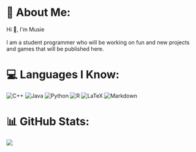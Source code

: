 # 💫 About Me:
Hi 👋, I'm Musie<br><br>I am a student programmer who will be working on fun and new projects and games that will be published here.


# 💻 Languages I Know:
![C++](https://img.shields.io/badge/c++-%2300599C.svg?style=flat&logo=c%2B%2B&logoColor=white) ![Java](https://img.shields.io/badge/java-%23ED8B00.svg?style=flat&logo=openjdk&logoColor=white) ![Python](https://img.shields.io/badge/python-3670A0?style=flat&logo=python&logoColor=ffdd54) ![R](https://img.shields.io/badge/r-%23276DC3.svg?style=flat&logo=r&logoColor=white) ![LaTeX](https://img.shields.io/badge/latex-%23008080.svg?style=flat&logo=latex&logoColor=white) ![Markdown](https://img.shields.io/badge/markdown-%23000000.svg?style=flat&logo=markdown&logoColor=white)
# 📊 GitHub Stats:
![](https://github-readme-stats.vercel.app/api?username=myehd&theme=dracula&hide_border=false&include_all_commits=false&count_private=false)<br/>


<!-- Proudly created with GPRM ( https://gprm.itsvg.in ) -->
